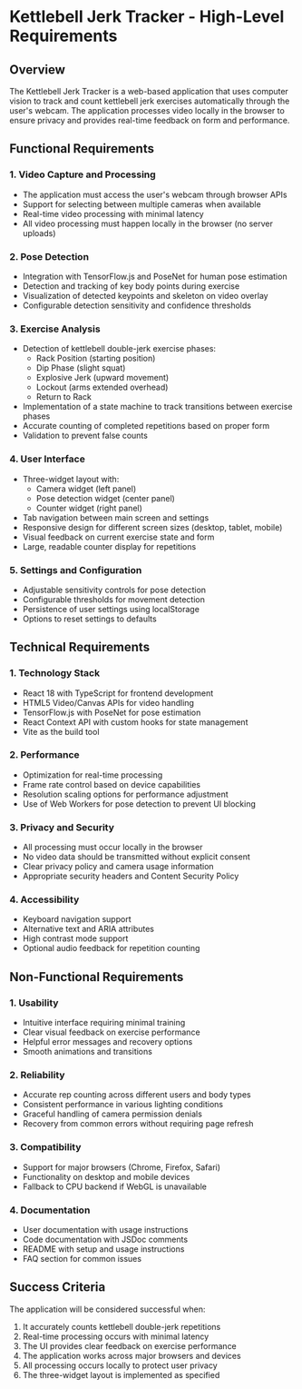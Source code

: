 # Kettlebell Jerk Tracker - High-Level Requirements

## Overview
The Kettlebell Jerk Tracker is a web-based application that uses computer vision to track and count kettlebell jerk exercises automatically through the user's webcam. The application processes video locally in the browser to ensure privacy and provides real-time feedback on form and performance.

## Functional Requirements

### 1. Video Capture and Processing
- The application must access the user's webcam through browser APIs
- Support for selecting between multiple cameras when available
- Real-time video processing with minimal latency
- All video processing must happen locally in the browser (no server uploads)

### 2. Pose Detection
- Integration with TensorFlow.js and PoseNet for human pose estimation
- Detection and tracking of key body points during exercise
- Visualization of detected keypoints and skeleton on video overlay
- Configurable detection sensitivity and confidence thresholds

### 3. Exercise Analysis
- Detection of kettlebell double-jerk exercise phases:
  - Rack Position (starting position)
  - Dip Phase (slight squat)
  - Explosive Jerk (upward movement)
  - Lockout (arms extended overhead)
  - Return to Rack
- Implementation of a state machine to track transitions between exercise phases
- Accurate counting of completed repetitions based on proper form
- Validation to prevent false counts

### 4. User Interface
- Three-widget layout with:
  - Camera widget (left panel)
  - Pose detection widget (center panel)
  - Counter widget (right panel)
- Tab navigation between main screen and settings
- Responsive design for different screen sizes (desktop, tablet, mobile)
- Visual feedback on current exercise state and form
- Large, readable counter display for repetitions

### 5. Settings and Configuration
- Adjustable sensitivity controls for pose detection
- Configurable thresholds for movement detection
- Persistence of user settings using localStorage
- Options to reset settings to defaults

## Technical Requirements

### 1. Technology Stack
- React 18 with TypeScript for frontend development
- HTML5 Video/Canvas APIs for video handling
- TensorFlow.js with PoseNet for pose estimation
- React Context API with custom hooks for state management
- Vite as the build tool

### 2. Performance
- Optimization for real-time processing
- Frame rate control based on device capabilities
- Resolution scaling options for performance adjustment
- Use of Web Workers for pose detection to prevent UI blocking

### 3. Privacy and Security
- All processing must occur locally in the browser
- No video data should be transmitted without explicit consent
- Clear privacy policy and camera usage information
- Appropriate security headers and Content Security Policy

### 4. Accessibility
- Keyboard navigation support
- Alternative text and ARIA attributes
- High contrast mode support
- Optional audio feedback for repetition counting

## Non-Functional Requirements

### 1. Usability
- Intuitive interface requiring minimal training
- Clear visual feedback on exercise performance
- Helpful error messages and recovery options
- Smooth animations and transitions

### 2. Reliability
- Accurate rep counting across different users and body types
- Consistent performance in various lighting conditions
- Graceful handling of camera permission denials
- Recovery from common errors without requiring page refresh

### 3. Compatibility
- Support for major browsers (Chrome, Firefox, Safari)
- Functionality on desktop and mobile devices
- Fallback to CPU backend if WebGL is unavailable

### 4. Documentation
- User documentation with usage instructions
- Code documentation with JSDoc comments
- README with setup and usage instructions
- FAQ section for common issues

## Success Criteria
The application will be considered successful when:
1. It accurately counts kettlebell double-jerk repetitions
2. Real-time processing occurs with minimal latency
3. The UI provides clear feedback on exercise performance
4. The application works across major browsers and devices
5. All processing occurs locally to protect user privacy
6. The three-widget layout is implemented as specified